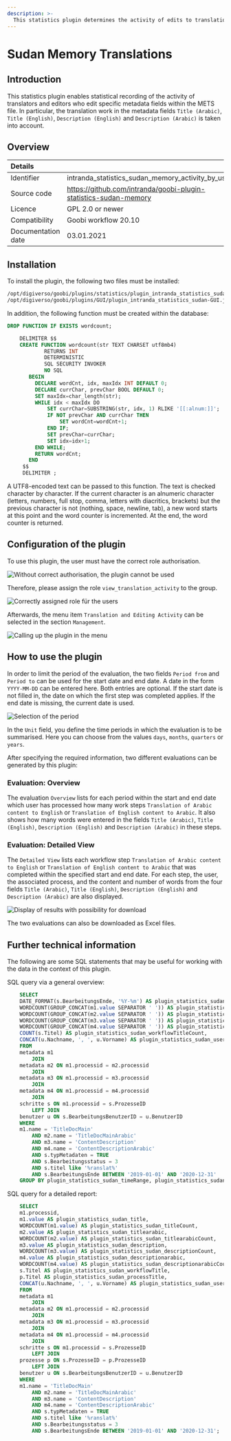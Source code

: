 ```yaml
---
description: >-
  This statistics plugin determines the activity of edits to translations within specific metadata fields.
---
```


# Sudan Memory Translations

## Introduction

This statistics plugin enables statistical recording of the activity of translators and editors who edit specific metadata fields within the METS file. In particular, the translation work in the metadata fields `Title (Arabic)`, `Title (English)`, `Description (English)` and `Description (Arabic)` is taken into account.

## Overview

| Details |  |
| :--- | :--- |
| Identifier | intranda_statistics_sudan_memory_activity_by_user |
| Source code | https://github.com/intranda/goobi-plugin-statistics-sudan-memory |
| Licence | GPL 2.0 or newer |
| Compatibility | Goobi workflow 20.10 |
| Documentation date | 03.01.2021 |

## Installation

To install the plugin, the following two files must be installed:

```bash
/opt/digiverso/goobi/plugins/statistics/plugin_intranda_statistics_sudan.jar
/opt/digiverso/goobi/plugins/GUI/plugin_intranda_statistics_sudan-GUI.jar
```

In addition, the following function must be created within the database:

```sql
DROP FUNCTION IF EXISTS wordcount;

    DELIMITER $$
    CREATE FUNCTION wordcount(str TEXT CHARSET utf8mb4)
            RETURNS INT
            DETERMINISTIC
            SQL SECURITY INVOKER
            NO SQL
       BEGIN
         DECLARE wordCnt, idx, maxIdx INT DEFAULT 0;
         DECLARE currChar, prevChar BOOL DEFAULT 0;
         SET maxIdx=char_length(str);
         WHILE idx < maxIdx DO
             SET currChar=SUBSTRING(str, idx, 1) RLIKE '[[:alnum:]]';
             IF NOT prevChar AND currChar THEN
                 SET wordCnt=wordCnt+1;
             END IF;
             SET prevChar=currChar;
             SET idx=idx+1;
         END WHILE;
         RETURN wordCnt;
       END
     $$
     DELIMITER ;
```

A UTF8-encoded text can be passed to this function. The text is checked character by character. If the current character is an alnumeric character (letters, numbers, full stop, comma, letters with diacritics, brackets) but the previous character is not (nothing, space, newline, tab), a new word starts at this point and the word counter is incremented. At the end, the word counter is returned.

## Configuration of the plugin

To use this plugin, the user must have the correct role authorisation.

![Without correct authorisation, the plugin cannot be used](../.gitbook/assets/intranda_statistics_sudan_memory1_en.png)

Therefore, please assign the role `view_translation_activity` to the group.

![Correctly assigned role f&#xFC;r the users](../.gitbook/assets/intranda_statistics_sudan_memory2_en.png)

Afterwards, the menu item `Translation and Editing Activity` can be selected in the section `Management`.

![Calling up the plugin in the menu](../.gitbook/assets/intranda_statistics_sudan_memory3_en.png)

## How to use the plugin

In order to limit the period of the evaluation, the two fields `Period from` and `Period to` can be used for the start date and end date. A date in the form `YYYY-MM-DD` can be entered here. Both entries are optional. If the start date is not filled in, the date on which the first step was completed applies. If the end date is missing, the current date is used.

![Selection of the period](../.gitbook/assets/intranda_statistics_sudan_memory4_en.png)

In the `Unit` field, you define the time periods in which the evaluation is to be summarised. Here you can choose from the values `days`, `months`, `quarters` or `years`.

After specifying the required information, two different evaluations can be generated by this plugin:

### Evaluation: Overview

The evaluation `Overview` lists for each period within the start and end date which user has processed how many work steps `Translation of Arabic content to English` or `Translation of English content to Arabic`. It also shows how many words were entered in the fields `Title (Arabic)`, `Title (English)`, `Description (English)` and `Description (Arabic)` in these steps.

### Evaluation: Detailed View

The `Detailed View` lists each workflow step `Translation of Arabic content to English` or `Translation of English content to Arabic` that was completed within the specified start and end date.
For each step, the user, the associated process, and the content and number of words from the four fields `Title (Arabic)`, `Title (English)`, `Description (English)` and `Description (Arabic)` are also displayed.

![Display of results with possibility for download](../.gitbook/assets/intranda_statistics_sudan_memory5_en.png)

The two evaluations can also be downloaded as Excel files.

## Further technical information

The following are some SQL statements that may be useful for working with the data in the context of this plugin.

SQL query via a general overview:

```sql
    SELECT
    DATE_FORMAT(s.BearbeitungsEnde, '%Y-%m') AS plugin_statistics_sudan_timeRange,
    WORDCOUNT(GROUP_CONCAT(m1.value SEPARATOR ' ')) AS plugin_statistics_sudan_titleCount,
    WORDCOUNT(GROUP_CONCAT(m2.value SEPARATOR ' ')) AS plugin_statistics_sudan_titlearabicCount,
    WORDCOUNT(GROUP_CONCAT(m3.value SEPARATOR ' ')) AS plugin_statistics_sudan_descriptionCount,
    WORDCOUNT(GROUP_CONCAT(m4.value SEPARATOR ' ')) AS plugin_statistics_sudan_descriptionarabicCount,
    COUNT(s.Titel) AS plugin_statistics_sudan_workflowTitleCount,
    CONCAT(u.Nachname, ', ', u.Vorname) AS plugin_statistics_sudan_userName
    FROM
    metadata m1
        JOIN
    metadata m2 ON m1.processid = m2.processid
        JOIN
    metadata m3 ON m1.processid = m3.processid
        JOIN
    metadata m4 ON m1.processid = m4.processid
        JOIN
    schritte s ON m1.processid = s.ProzesseID
        LEFT JOIN
    benutzer u ON s.BearbeitungsBenutzerID = u.BenutzerID
    WHERE
    m1.name = 'TitleDocMain'
        AND m2.name = 'TitleDocMainArabic'
        AND m3.name = 'ContentDescription'
        AND m4.name = 'ContentDescriptionArabic'
        AND s.typMetadaten = TRUE
        AND s.Bearbeitungsstatus = 3
        AND s.titel like '%ranslat%'
        AND s.BearbeitungsEnde BETWEEN '2019-01-01' AND '2020-12-31'
    GROUP BY plugin_statistics_sudan_timeRange, plugin_statistics_sudan_userName;
```

SQL query for a detailed report:

```sql
    SELECT
    m1.processid,
    m1.value AS plugin_statistics_sudan_title,
    WORDCOUNT(m1.value) AS plugin_statistics_sudan_titleCount,
    m2.value AS plugin_statistics_sudan_titlearabic,
    WORDCOUNT(m2.value) AS plugin_statistics_sudan_titlearabicCount,
    m3.value AS plugin_statistics_sudan_description,
    WORDCOUNT(m3.value) AS plugin_statistics_sudan_descriptionCount,
    m4.value AS plugin_statistics_sudan_descriptionarabic,
    WORDCOUNT(m4.value) AS plugin_statistics_sudan_descriptionarabicCount,
    s.Titel AS plugin_statistics_sudan_workflowTitle,
    p.Titel AS plugin_statistics_sudan_processTitle,
    CONCAT(u.Nachname, ', ', u.Vorname) AS plugin_statistics_sudan_userName
    FROM
    metadata m1
        JOIN
    metadata m2 ON m1.processid = m2.processid
        JOIN
    metadata m3 ON m1.processid = m3.processid
        JOIN
    metadata m4 ON m1.processid = m4.processid
        JOIN
    schritte s ON m1.processid = s.ProzesseID
        LEFT JOIN
    prozesse p ON s.ProzesseID = p.ProzesseID
        LEFT JOIN
    benutzer u ON s.BearbeitungsBenutzerID = u.BenutzerID
    WHERE
    m1.name = 'TitleDocMain'
        AND m2.name = 'TitleDocMainArabic'
        AND m3.name = 'ContentDescription'
        AND m4.name = 'ContentDescriptionArabic'
        AND s.typMetadaten = TRUE
        AND s.titel like '%ranslat%'
        AND s.Bearbeitungsstatus = 3
        AND s.BearbeitungsEnde BETWEEN '2019-01-01' AND '2020-12-31';
```
